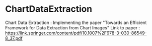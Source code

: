 # ChartDataExtraction
Chart Data Extraction : Implementing the paper "Towards an Efficient Framework for Data Extraction from Chart Images"
Link to paper : https://link.springer.com/content/pdf/10.1007%2F978-3-030-86549-8_37.pdf